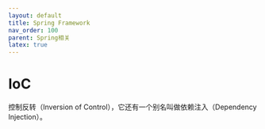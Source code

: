 ```yaml
---
layout: default
title: Spring Framework
nav_order: 100
parent: Spring相关
latex: true
---
```


# IoC

控制反转（Inversion of Control），它还有一个别名叫做依赖注入（Dependency Injection）。

